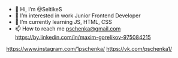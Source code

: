 - 👋 Hi, I’m @SeltikeS
- 👀 I’m interested in work Junior Frontend Developer 
- 🌱 I’m currently learning JS, HTML, CSS
- 📫 How to reach me 
pschenka@gmail.com
https://by.linkedin.com/in/maxim-gorelikov-975084215

https://www.instagram.com/1pschenka/
https://vk.com/pschenka1/

